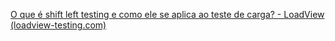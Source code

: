 [O que é shift left testing e como ele se aplica ao teste de carga? - LoadView (loadview-testing.com)](https://www.loadview-testing.com/pt-br/blog/o-que-e-shift-left-testing-e-como-ele-se-aplica-ao-teste-de-carga/#:~:text=Esta%20estrat%C3%A9gia%20de%20teste%20%C3%A9%20chamada)

